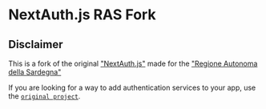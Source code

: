 # NextAuth.js RAS Fork

## Disclaimer

This is a fork of the original ["NextAuth.js"](https://www.npmjs.com/package/next-auth) made for the ["Regione Autonoma della Sardegna"](http://www.regione.sardegna.it/)

If you are looking for a way to add authentication services to your app, use the [`original project`](https://www.npmjs.com/package/next-auth).

